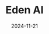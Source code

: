 ---  
layout: startup_page  
title: "Eden AI"  
id: "edenai.co"  
permalink: "/edenaiedenai.co11212024/"  
website: "https://www.edenai.co/"  
funding_round: "Seed"  
funding_amount: "€3M"  
investors: "Galion.exe, 50 Partners, Olivier Pomel, Sébastien Pahl, Alix de Sagazan"  
about: "Eden AI provides an AI integration platform that allows businesses to easily access and integrate multiple AI models from providers like Google, AWS, and OpenAI. Its unified API simplifies access to services such as natural language processing, computer vision, and generative AI. This platform aims to make AI accessible to businesses of all sizes, regardless of their technical expertise."  
markets: "AI, Computer Vision, Developer APIs, Facial Recognition, Machine Learning, Software, Speech Recognition, Text Analytics, Translation Service"  
hq: "Lyon, Auvergne-Rhône-Alpes, France"  
founded_year: "2017"  
linkedin: "https://www.linkedin.com/company/edenai"  
twitter: "https://twitter.com/EdenAIco"  
instagram: ""  
facebook: "https://www.facebook.com/EdenAIco"  
crunchbase: "https://www.crunchbase.com/organization/eden-ai"  
pitchbook: "https://pitchbook.com/profiles/company/459010-54"  

date_display: "21-Nov-2024"  
date: "2024-11-21"

# SEO Optimization  
meta_title: "Eden AI - Seed Funding (€3M)"  
meta_description: "Eden AI, Eden AI provides an AI integration platform that allows businesses to easily access and integrate multiple AI models from providers like Google, AWS, ..."  
meta_keywords: "Eden AI, AI, Computer Vision, Developer APIs, Facial Recognition, Machine Learning, Software, Speech Recognition, Text Analytics, Translation Service, Seed funding"  
canonical_url: "https://startup.projectstartups.com/edenaiedenai.co11212024/"  
---